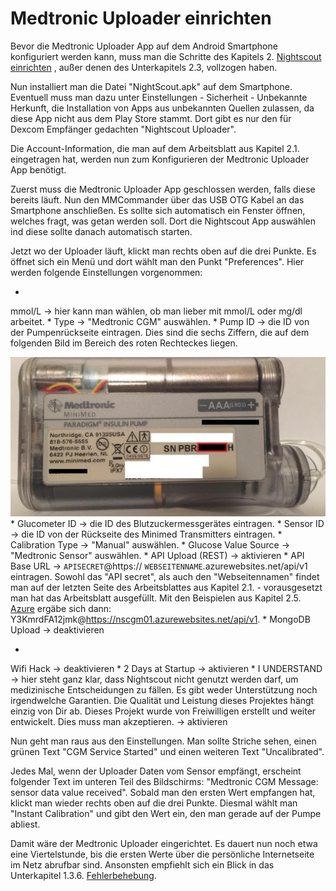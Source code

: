 # Medtronic Uploader einrichten

Bevor die Medtronic Uploader App auf dem Android Smartphone konfiguriert werden kann, muss man die Schritte des Kapitels 2. [Nightscout einrichten](../../nightscout/nightscout_einrichten.md) , außer denen des Unterkapitels 2.3, vollzogen haben.

Nun installiert man die Datei "NightScout.apk" auf dem Smartphone. Eventuell muss man dazu unter Einstellungen - Sicherheit - Unbekannte Herkunft, die Installation von Apps aus unbekannten Quellen zulassen, da diese App nicht aus dem Play Store stammt. Dort gibt es nur den für Dexcom Empfänger gedachten "Nightscout Uploader".

Die Account-Information, die man auf dem Arbeitsblatt aus Kapitel 2.1. eingetragen hat, werden nun zum Konfigurieren der Medtronic Uploader App benötigt.

Zuerst muss die Medtronic Uploader App geschlossen werden, falls diese bereits läuft. Nun den MMCommander über das USB OTG Kabel an das Smartphone anschließen. Es sollte sich automatisch ein Fenster öffnen, welches fragt, was getan werden soll. Dort die Nightscout App auswählen ind diese sollte danach automatisch starten.

Jetzt wo der Uploader läuft, klickt man rechts oben auf die drei Punkte. Es öffnet sich ein Menü und dort wählt man den Punkt "Preferences". Hier werden folgende Einstellungen vorgenommen:

* 
mmol/L -> hier kann man wählen, ob man lieber mit mmol/L oder mg/dl arbeitet.
* 
Type -> "Medtronic CGM" auswählen.
* 
Pump ID -> die ID von der Pumpenrückseite eintragen. Dies sind die sechs Ziffern, die auf dem folgenden Bild im Bereich des roten Rechteckes liegen.

![Pumpe](../../images/enlite/pumpe.jpg)
* 
Glucometer ID -> die ID des Blutzuckermessgerätes eintragen.
* 
Sensor ID -> die ID von der Rückseite des Minimed Transmitters eintragen.
* 
Calibration Type -> "Manual" auswählen.
* 
Glucose Value Source -> "Medtronic Sensor" auswählen.
* 
API Upload (REST) -> aktivieren
* 
API Base URL -> ```APISECRET```@https:// ```WEBSEITENNAME```.azurewebsites.net/api/v1 eintragen. Sowohl das "API secret", als auch den "Webseitennamen" findet man auf der letzten Seite des Arbeitsblattes aus Kapitel 2.1. - vorausgesetzt man hat das Arbeitsblatt ausgefüllt. Mit den Beispielen aus Kapitel 2.5. [Azure](../../nightscout/azure.md) ergäbe sich dann: Y3KmrdFA12jmk@https://nscgm01.azurewebsites.net/api/v1.
* 
MongoDB Upload -> deaktivieren

* 
Wifi Hack -> deaktivieren
* 
2 Days at Startup -> aktivieren
* 
I UNDERSTAND -> hier steht ganz klar, dass Nightscout nicht genutzt werden darf, um medizinische Entscheidungen zu fällen. Es gibt weder Unterstützung noch irgendwelche Garantien. Die Qualität und Leistung dieses Projektes hängt einzig von Dir ab. Dieses Projekt wurde von Freiwilligen erstellt und weiter entwickelt. Dies muss man akzeptieren. -> aktivieren

Nun geht man raus aus den Einstellungen. Man sollte Striche sehen, einen grünen Text "CGM Service Started" und einen weiteren Text "Uncalibrated".

Jedes Mal, wenn der Uploader Daten vom Sensor empfängt, erscheint folgender Text im unteren Teil des Bildschirms: "Medtronic CGM Message: sensor data value received". Sobald man den ersten Wert empfangen hat, klickt man wieder rechts oben auf die drei Punkte. Diesmal wählt man "Instant Calibration" und gibt den Wert ein, den man gerade auf der Pumpe abliest.

Damit wäre der Medtronic Uploader eingerichtet. Es dauert nun noch etwa eine Viertelstunde, bis die ersten Werte über die persönliche Internetseite im Netz abrufbar sind. Ansonsten empfiehlt sich ein Blick in das Unterkapitel 1.3.6. [Fehlerbehebung](fehlerbehebung.md).




